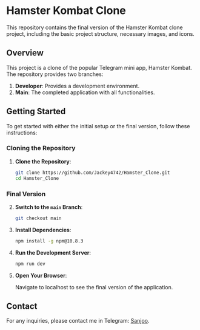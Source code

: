 # Hamster Kombat Clone

This repository contains the final version of the Hamster Kombat clone project, including the basic project structure, necessary images, and icons.

## Overview

This project is a clone of the popular Telegram mini app, Hamster Kombat. The repository provides two branches:

1. **Developer**: Provides a development environment.
2. **Main**: The completed application with all functionalities.

## Getting Started

To get started with either the initial setup or the final version, follow these instructions:

### Cloning the Repository

1. **Clone the Repository**:

    ```bash
    git clone https://github.com/Jackey4742/Hamster_Clone.git
    cd Hamster_Clone
    ```

### Final Version

2. **Switch to the `main` Branch**:

    ```bash
    git checkout main
    ```

3. **Install Dependencies**:

    ```bash
    npm install -g npm@10.8.3
    ```

4. **Run the Development Server**:

    ```bash
    npm run dev
    ```

5. **Open Your Browser**:

    Navigate to localhost to see the final version of the application.

## Contact

For any inquiries, please contact me in Telegram: [Sanjoo](https://t.me/jackey4742).

